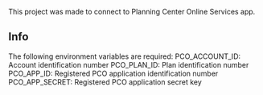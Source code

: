This project was made to connect to Planning Center Online Services app.

## Info
The following environment variables are required:
PCO_ACCOUNT_ID: Account identification number
PCO_PLAN_ID: Plan identification number
PCO_APP_ID: Registered PCO application identification number
PCO_APP_SECRET: Registered PCO application secret key